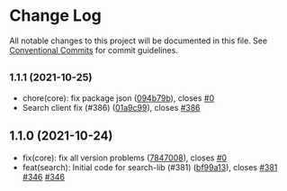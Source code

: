 # Change Log

All notable changes to this project will be documented in this file.
See [Conventional Commits](https://conventionalcommits.org) for commit guidelines.

## <small>1.1.1 (2021-10-25)</small>

* chore(core): fix package json ([094b79b](https://github.com/sourcefuse/loopback4-microservice-catalog/commit/094b79b)), closes [#0](https://github.com/sourcefuse/loopback4-microservice-catalog/issues/0)
* Search client fix (#386) ([01a9c99](https://github.com/sourcefuse/loopback4-microservice-catalog/commit/01a9c99)), closes [#386](https://github.com/sourcefuse/loopback4-microservice-catalog/issues/386)





## 1.1.0 (2021-10-24)

* fix(core): fix all version problems ([7847008](https://github.com/sourcefuse/loopback4-microservice-catalog/commit/7847008)), closes [#0](https://github.com/sourcefuse/loopback4-microservice-catalog/issues/0)
* feat(search): Initial code for search-lib (#381) ([bf99a13](https://github.com/sourcefuse/loopback4-microservice-catalog/commit/bf99a13)), closes [#381](https://github.com/sourcefuse/loopback4-microservice-catalog/issues/381) [#346](https://github.com/sourcefuse/loopback4-microservice-catalog/issues/346) [#346](https://github.com/sourcefuse/loopback4-microservice-catalog/issues/346)
